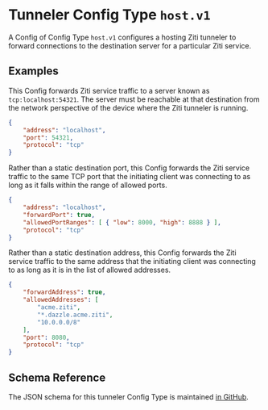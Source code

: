 # Tunneler Config Type `host.v1`

A Config of Config Type `host.v1` configures a hosting Ziti tunneler to forward connections to the destination server for a particular Ziti service.

## Examples

This Config forwards Ziti service traffic to a server known as `tcp:localhost:54321`. The server must be reachable at that destination from the network perspective of the device where the Ziti tunneler is running.

```json
{
    "address": "localhost",
    "port": 54321,
    "protocol": "tcp"
}
```

Rather than a static destination port, this Config forwards the Ziti service traffic to the same TCP port that the initiating client was connecting to as long as it falls within the range of allowed ports.

```json
{
    "address": "localhost",
    "forwardPort": true,
    "allowedPortRanges": [ { "low": 8000, "high": 8888 } ],
    "protocol": "tcp"
}
```

Rather than a static destination address, this Config forwards the Ziti service traffic to the same address that the initiating client was connecting to as long as it is in the list of allowed addresses.

```json
{
    "forwardAddress": true,
    "allowedAddresses": [
        "acme.ziti",
        "*.dazzle.acme.ziti",
        "10.0.0.0/8"
    ],
    "port": 8080,
    "protocol": "tcp"
}
```

## Schema Reference

The JSON schema for this tunneler Config Type is maintained [in GitHub](https://github.com/openziti/edge/blob/main/tunnel/entities/host.v1.json).
